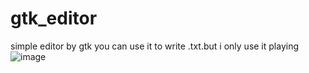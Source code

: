 # gtk_editor
simple editor by gtk
you can use it to write .txt.but i only use it playing
![image](https://github.com/liuhuanone/gtk_editor/pictures/gtk_ceditor.png)
